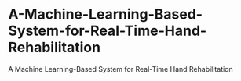 # A-Machine-Learning-Based-System-for-Real-Time-Hand-Rehabilitation
A Machine Learning-Based System for Real-Time Hand Rehabilitation
